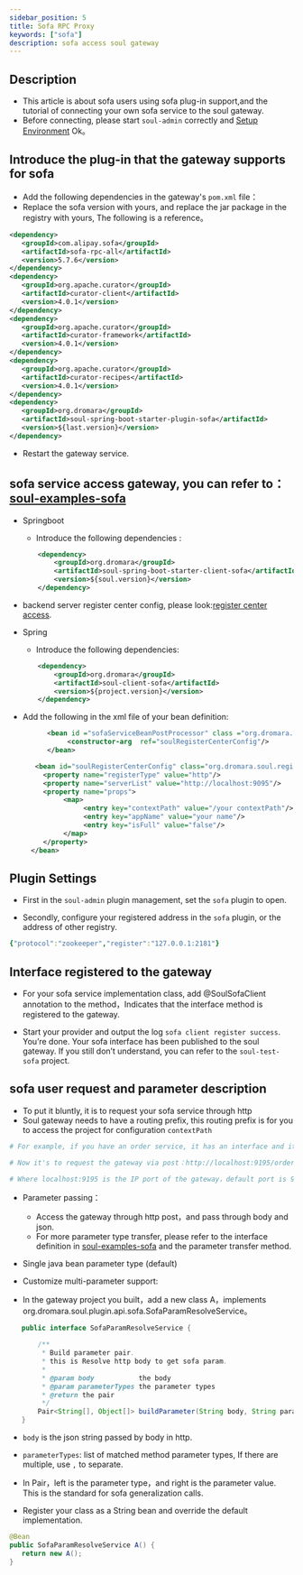 ```yaml
---
sidebar_position: 5
title: Sofa RPC Proxy
keywords: ["sofa"]
description: sofa access soul gateway
---
```


## Description

* This article is about sofa users using sofa plug-in support,and the tutorial of connecting your own sofa service to the soul gateway.
* Before connecting, please start `soul-admin` correctly and [Setup Environment](./soul-set-up) Ok。

## Introduce the plug-in that the gateway supports for sofa

* Add the following dependencies in the gateway's `pom.xml` file：
* Replace the sofa version with yours, and replace the jar package in the registry with yours, The following is a reference。

 ```xml
<dependency>
    <groupId>com.alipay.sofa</groupId>
    <artifactId>sofa-rpc-all</artifactId>
    <version>5.7.6</version>
</dependency>
<dependency>
    <groupId>org.apache.curator</groupId>
    <artifactId>curator-client</artifactId>
    <version>4.0.1</version>
</dependency>
<dependency>
    <groupId>org.apache.curator</groupId>
    <artifactId>curator-framework</artifactId>
    <version>4.0.1</version>
</dependency>
<dependency>
    <groupId>org.apache.curator</groupId>
    <artifactId>curator-recipes</artifactId>
    <version>4.0.1</version>
</dependency>
<dependency>
    <groupId>org.dromara</groupId>
    <artifactId>soul-spring-boot-starter-plugin-sofa</artifactId>
    <version>${last.version}</version>
</dependency>
```

* Restart the gateway service.

## sofa service access gateway, you can refer to：[soul-examples-sofa](https://github.com/dromara/soul/tree/2.3.0/soul-examples/soul-examples-sofa)

* Springboot

  * Introduce the following dependencies :

 ```xml
        <dependency>
            <groupId>org.dromara</groupId>
            <artifactId>soul-spring-boot-starter-client-sofa</artifactId>
            <version>${soul.version}</version>
        </dependency>
 ```

* backend server register center config, please look:[register center access](../register-center/register-center-access).

* Spring

  * Introduce the following dependencies:

 ```xml
        <dependency>
            <groupId>org.dromara</groupId>
            <artifactId>soul-client-sofa</artifactId>
            <version>${project.version}</version>
        </dependency>
   ```

* Add the following in the xml file of your bean definition:
   
  ```xml
        <bean id ="sofaServiceBeanPostProcessor" class ="org.dromara.soul.client.sofa.SofaServiceBeanPostProcessor">
             <constructor-arg  ref="soulRegisterCenterConfig"/>
        </bean>

     <bean id="soulRegisterCenterConfig" class="org.dromara.soul.register.common.config.SoulRegisterCenterConfig">
       <property name="registerType" value="http"/>
       <property name="serverList" value="http://localhost:9095"/>
       <property name="props">
            <map>
                 <entry key="contextPath" value="/your contextPath"/>
                 <entry key="appName" value="your name"/>
                 <entry key="isFull" value="false"/>
            </map>
       </property>
    </bean>
   ```

## Plugin Settings

* First in the `soul-admin` plugin management, set the `sofa` plugin to open.

* Secondly, configure your registered address in the `sofa` plugin, or the address of other registry.

```yaml
{"protocol":"zookeeper","register":"127.0.0.1:2181"}
```

## Interface registered to the gateway

* For your sofa service implementation class, add @SoulSofaClient annotation to the method，Indicates that the interface method is registered to the gateway.

* Start your provider and output the log `sofa client register success`. You’re done. Your sofa interface has been published to the soul gateway. If you still don’t understand, you can refer to the `soul-test-sofa` project.

## sofa user request and parameter description

* To put it bluntly, it is to request your sofa service through http
* Soul gateway needs to have a routing prefix, this routing prefix is for you to access the project for configuration `contextPath`

```yaml
# For example, if you have an order service, it has an interface and its registration path /order/test/save

# Now it's to request the gateway via post：http://localhost:9195/order/test/save

# Where localhost:9195 is the IP port of the gateway，default port is 9195 ，/order is the contextPath of your sofa access gateway configuration
```

* Parameter passing：

  * Access the gateway through http post，and pass through body and json.
  * For more parameter type transfer, please refer to the interface definition in [soul-examples-sofa](https://github.com/dromara/soul/tree/2.3.0/soul-examples/soul-examples-sofa) and the parameter transfer method.

* Single java bean parameter type (default)
* Customize multi-parameter support:
* In the gateway project you built，add a new class A，implements org.dromara.soul.plugin.api.sofa.SofaParamResolveService。

 ```java
    public interface SofaParamResolveService {
    
        /**
         * Build parameter pair.
         * this is Resolve http body to get sofa param.
         *
         * @param body           the body
         * @param parameterTypes the parameter types
         * @return the pair
         */
        Pair<String[], Object[]> buildParameter(String body, String parameterTypes);
    }
  ```

* `body` is the json string passed by body in http. 

* `parameterTypes`: list of matched method parameter types, If there are multiple, use `,` to separate.

* In Pair，left is the parameter type，and right is the parameter value. This is the standard for sofa generalization calls.

* Register your class as a String bean and override the default implementation.

 ```java
@Bean
public SofaParamResolveService A() {
    return new A();
}
```
